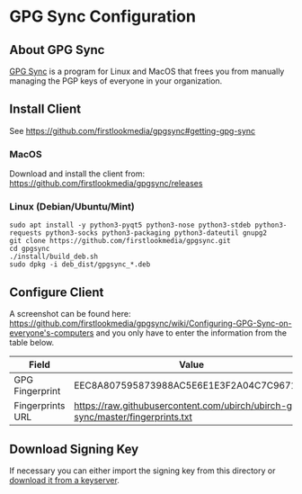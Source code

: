 # GPG Sync Configuration

## About GPG Sync

[GPG Sync](https://github.com/firstlookmedia/gpgsync) is a program for Linux and MacOS that frees you from manually managing the PGP keys of everyone in your organization.

## Install Client

See https://github.com/firstlookmedia/gpgsync#getting-gpg-sync

### MacOS

Download and install the client from: https://github.com/firstlookmedia/gpgsync/releases

### Linux (Debian/Ubuntu/Mint)

    sudo apt install -y python3-pyqt5 python3-nose python3-stdeb python3-requests python3-socks python3-packaging python3-dateutil gnupg2
    git clone https://github.com/firstlookmedia/gpgsync.git
    cd gpgsync
    ./install/build_deb.sh
    sudo dpkg -i deb_dist/gpgsync_*.deb

## Configure Client

A screenshot can be found here: https://github.com/firstlookmedia/gpgsync/wiki/Configuring-GPG-Sync-on-everyone's-computers and you only have to enter the information from the table below.

| Field            | Value                                                                            |
| ---------------- | -------------------------------------------------------------------------------- |
| GPG Fingerprint  | EEC8A807595873988AC5E6E1E3F2A04C7C9671C7                                         |
| Fingerprints URL | https://raw.githubusercontent.com/ubirch/ubirch-gpg-sync/master/fingerprints.txt |

## Download Signing Key

If necessary you can either import the signing key from this directory or [download it from a keyserver](https://sks-keyservers.net/pks/lookup?op=get&search=0xE3F2A04C7C9671C7).

